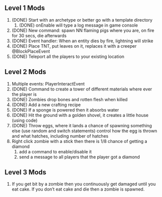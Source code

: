 ﻿Level 1 Mods
------------
1. (DONE) Start with an archetype or better go with a template directory
     1. (DONE) onEnable will type a log message in game console
1. (DONE) New command: spawn NN flaming pigs where you are, on fire for 30 secs, die afterwards
1. (DONE) Event handler: When an entity dies by fire, lightning will strike
1. (DONE) Place TNT, put leaves on it, replaces it with a creeper @BlockPlaceEvent
1. (DONE) Teleport all the players to your existing location

Level 2 Mods
------------
1. Multiple events: PlayerInteractEvent
1. (DONE) Command to create a tower of different materials where ever the player is
1. (DONE) Zombies drop bones and rotten flesh when killed
1. (DONE) Add a new crafting recipe
1. (DONE) If a sponge is powered then it absorbs water
1. (DONE) Hit the ground with a golden shovel, it creates a little house (using code)
1. (DONE) Throw eggs, where it lands a chance of spawning something else (use random and switch statements) control how the egg is thrown and what hatches, including number of hatches
1. Right click zombie with a stick then there is 1/8 chance of getting a diamond
     1. add a command to enable/disable it
     1. send a message to all players that the player got a diamond

Level 3 Mods
------------
1. If you get bit by a zombie then you continuously get damaged until you eat cake. If you don’t eat cake and die then a zombie is spawned.

